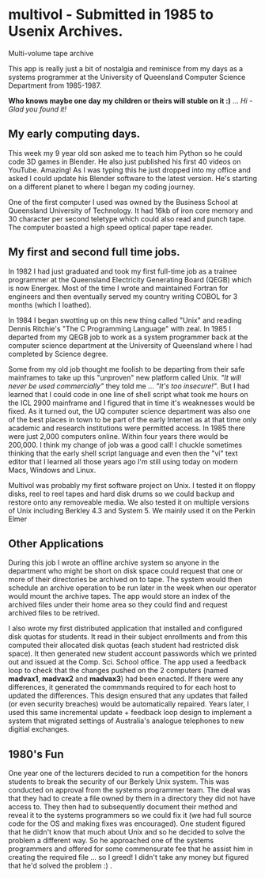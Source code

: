 # multivol - Submitted in 1985 to Usenix Archives.

Multi-volume tape archive

This app is really just a bit of nostalgia and reminisce from my days as a systems programmer at the University of Queensland Computer Science Department from 1985-1987. 


**Who knows maybe one day my children or theirs will stuble on it :)** ... *Hi - Glad you found it!* 

## My early computing days. 

This week my 9 year old son asked me to teach him Python so he could code 3D games in Blender. He also just published his first 40 videos on YouTube. Amazing!  As I was typing this he just dropped into my office and asked I could update his Blender software to the latest version. He's starting on a different planet to where I began my coding journey.

One of the first computer I used was owned by the Business School at Queensland University of Technology. It had 16kb of iron core memory and 30 character per second teletype which could also read and punch tape. The computer boasted a high speed optical paper tape reader. 

## My first and second full time jobs. 

In 1982 I had just graduated and took my first full-time job as a trainee programmer at the Queensland Electricity Generating Board (QEGB) which is now Energex. Most of the time I wrote and maintained Fortran for engineers and then eventually served my country writing COBOL for 3 months (which I loathed).
  
In 1984 I began swotting up on this new thing called "Unix" and reading Dennis Ritchie's "The C Programming Language" with zeal. In 1985 I departed from my QEGB job to work as a system programmer back at the computer science department at the University of Queensland where I had completed by Science degree.

Some from my old job thought me foolish to be departing from their safe mainframes to take up this "unproven" new platform called Unix. *"It will never be used commercially"* they told me ...  *"It's too insecure!"*. But I had learned that I could code in one line of shell script what took me hours on the ICL 2900 mainframe and I figured that in time it's weaknesses would be fixed. As it turned out, the UQ computer science department was also one of the best places in town to be part of the early Internet as at that time only academic and research institutions were permitted access. In 1985 there were just 2,000 computers online. Within four years there would be 200,000.  I think my change of job was a good call!  I chuckle sometimes thinking that the early shell script language and even then the "vi" text editor that I learned all those years ago I'm still using today on modern Macs, Windows and Linux. 

Multivol was probably my first software project on Unix. I tested it on floppy disks, reel to reel tapes and hard disk drums so we could backup and restore onto any removeable media.  We also tested it on multiple versions of Unix including Berkley 4.3 and System 5. We mainly used it on the Perkin Elmer  

## Other Applications

During this job I wrote an offline archive system so anyone in the department who might be short on disk space could request that one or more of their directories be archived on to tape. The system would then schedule an archive operation to be run later in the week when our operator would mount the archive tapes. The app would store an index of the archived files under their home area so they could find and request archived files to be retrived.     

I also wrote my first distributed application that installed and configured disk quotas for students.  It read in their subject enrollments and from this computed their allocated disk quotas (each student had restricted disk space). It then generated new student account passwords which we printed out and issued at the Comp. Sci. School office. The app used a feedback loop to check that the changes pushed on the 2 computers (named **madvax1**, **madvax2** and **madvax3**) had been enacted. If there were any differences, it generated the commmands required to for each host to updated the differences. This design ensured that any updates that failed (or even security breaches) would be automatically repaired. Years later, I used this same incremental update + feedback loop design to implement a system that migrated settings of Australia's analogue telephones to new digitial exchanges. 

## 1980's Fun

One year one of the lecturers decided to run a competition for the honors students to break the security of our Berkely Unix system. This was conducted on approval from the systems programmer team. The deal was that they had to create a file owned by them in a directory they did not have access to. They then had to subsequently document their method and reveal it to the systems programmers so we could fix it (we had full source code for the OS and making fixes was encouraged).   One student figured that he didn't know that much about Unix and so he decided to solve the problem a different way. So he approached one of the systems programmers and offered for some commensurate fee that he assist him in creating the required file ... so I greed!  I didn't take any money but  figured that he'd solved the problem :) .




